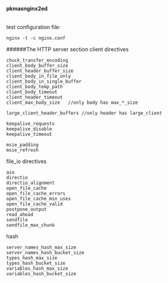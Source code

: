 #### pkmasnginx2ed
#####
######
test configuration file:
```
nginx -t -c nginx.conf
```
######The HTTP server section
client directives
```
chuck_transfer_encoding
client_body_buffer_size
client_header_buffer_size
client_body_in_file_only
client_body_in_single_buffer
client_body_temp_path
client_body_timeout
client_header_timeout
client_max_body_size   //only body has max_*_size

large_client_header_buffers //only header has large_client

keepalive_requests
keepalive_disable
keepalive_timeout

msie_padding
msie_refresh
```

file_io directives
```
aio
directio
directio_alignment
open_file_cache
open_file_cache_errors
open_file_cache_min_uses
open_file_cache_valid
postpone_output
read_ahead
sendfile
sendfile_max_chunk
```
hash
```
server_names_hash_max_size
server_names_hash_bucket_size
types_hash_max_size
types_hash_bucket_size
variables_hash_max_size
variables_hash_bucket_size
```
